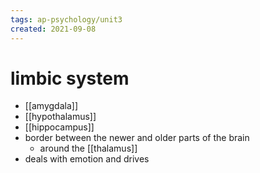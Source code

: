 ```yaml
---
tags: ap-psychology/unit3 
created: 2021-09-08
---
```


# limbic system

- [[amygdala]]
- [[hypothalamus]]
- [[hippocampus]]
- border between the newer and older parts of the brain
	- around the [[thalamus]]
- deals with emotion and drives 

